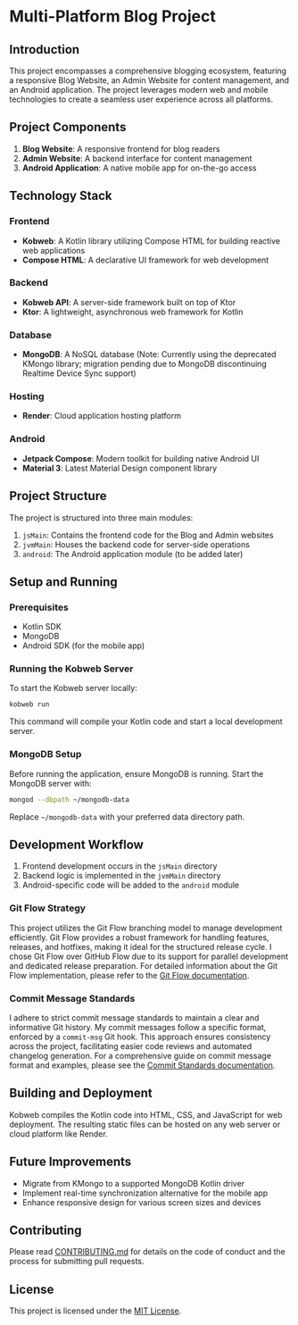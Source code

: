# Multi-Platform Blog Project

## Introduction

This project encompasses a comprehensive blogging ecosystem, featuring a responsive Blog Website, an Admin Website for content management, and an Android application. The project leverages modern web and mobile technologies to create a seamless user experience across all platforms.

## Project Components

1. **Blog Website**: A responsive frontend for blog readers
2. **Admin Website**: A backend interface for content management
3. **Android Application**: A native mobile app for on-the-go access

## Technology Stack

### Frontend
- **Kobweb**: A Kotlin library utilizing Compose HTML for building reactive web applications
- **Compose HTML**: A declarative UI framework for web development

### Backend
- **Kobweb API**: A server-side framework built on top of Ktor
- **Ktor**: A lightweight, asynchronous web framework for Kotlin

### Database
- **MongoDB**: A NoSQL database (Note: Currently using the deprecated KMongo library; migration pending due to MongoDB discontinuing Realtime Device Sync support)

### Hosting
- **Render**: Cloud application hosting platform

### Android
- **Jetpack Compose**: Modern toolkit for building native Android UI
- **Material 3**: Latest Material Design component library

## Project Structure

The project is structured into three main modules:

1. `jsMain`: Contains the frontend code for the Blog and Admin websites
2. `jvmMain`: Houses the backend code for server-side operations
3. `android`: The Android application module (to be added later)

## Setup and Running

### Prerequisites
- Kotlin SDK
- MongoDB
- Android SDK (for the mobile app)


### Running the Kobweb Server

To start the Kobweb server locally:

```bash
kobweb run
```

This command will compile your Kotlin code and start a local development server.

### MongoDB Setup

Before running the application, ensure MongoDB is running. Start the MongoDB server with:

```bash
mongod --dbpath ~/mongodb-data
```

Replace `~/mongodb-data` with your preferred data directory path.

## Development Workflow

1. Frontend development occurs in the `jsMain` directory
2. Backend logic is implemented in the `jvmMain` directory
3. Android-specific code will be added to the `android` module

### Git Flow Strategy

This project utilizes the Git Flow branching model to manage development efficiently. Git Flow provides a robust framework for handling features, releases, and hotfixes, making it ideal for the structured release cycle. I chose Git Flow over GitHub Flow due to its support for parallel development and dedicated release preparation. For detailed information about the Git Flow implementation, please refer to the [Git Flow documentation](docs/git_flow.md).

### Commit Message Standards

I adhere to strict commit message standards to maintain a clear and informative Git history. My commit messages follow a specific format, enforced by a `commit-msg` Git hook. This approach ensures consistency across the project, facilitating easier code reviews and automated changelog generation. For a comprehensive guide on commit message format and examples, please see the [Commit Standards documentation](docs/commit_standard.md).

## Building and Deployment

Kobweb compiles the Kotlin code into HTML, CSS, and JavaScript for web deployment. The resulting static files can be hosted on any web server or cloud platform like Render.

## Future Improvements

- Migrate from KMongo to a supported MongoDB Kotlin driver
- Implement real-time synchronization alternative for the mobile app
- Enhance responsive design for various screen sizes and devices

## Contributing

Please read [CONTRIBUTING.md](CONTRIBUTING.md) for details on the code of conduct and the process for submitting pull requests.

## License

This project is licensed under the [MIT License](LICENSE).


